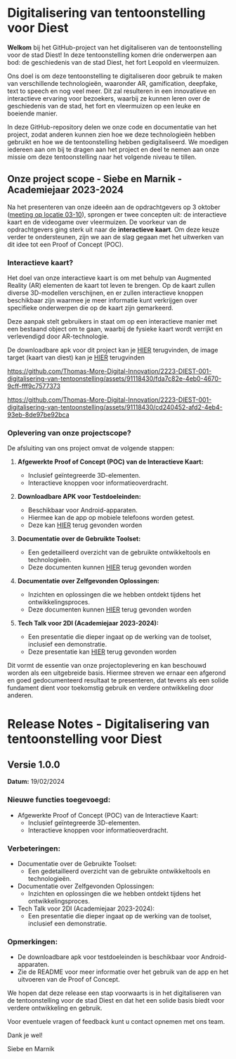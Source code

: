 # Digitalisering van tentoonstelling voor Diest

**Welkom** bij het GitHub-project van het digitaliseren van de tentoonstelling voor de stad Diest! In deze tentoonstelling komen drie onderwerpen aan bod: de geschiedenis van de stad Diest, het fort Leopold en vleermuizen. 

Ons doel is om deze tentoonstelling te digitaliseren door gebruik te maken van verschillende technologieën, waaronder AR, gamification, deepfake, text to speech en nog veel meer. Dit zal resulteren in een innovatieve en interactieve ervaring voor bezoekers, waarbij ze kunnen leren over de geschiedenis van de stad, het fort en vleermuizen op een leuke en boeiende manier.

In deze GitHub-repository delen we onze code en documentatie van het project, zodat anderen kunnen zien hoe we deze technologieën hebben gebruikt en hoe we de tentoonstelling hebben gedigitaliseerd. We moedigen iedereen aan om bij te dragen aan het project en deel te nemen aan onze missie om deze tentoonstelling naar het volgende niveau te tillen.

## Onze project scope - Siebe en Marnik - Academiejaar 2023-2024
Na het presenteren van onze ideeën aan de opdrachtgevers op 3 oktober ([meeting op locatie 03-10](./documents/meetings/meeting-on-location-03-10-2023.md)), sprongen er twee concepten uit: de interactieve kaart en de videogame over vleermuizen. De voorkeur van de opdrachtgevers ging sterk uit naar de **interactieve kaart**. Om deze keuze verder te ondersteunen, zijn we aan de slag gegaan met het uitwerken van dit idee tot een Proof of Concept (POC).

### Interactieve kaart?
Het doel van onze interactieve kaart is om met behulp van Augmented Reality (AR) elementen de kaart tot leven te brengen. Op de kaart zullen diverse 3D-modellen verschijnen, en er zullen interactieve knoppen beschikbaar zijn waarmee je meer informatie kunt verkrijgen over specifieke onderwerpen die op de kaart zijn gemarkeerd.

Deze aanpak stelt gebruikers in staat om op een interactieve manier met een bestaand object om te gaan, waarbij de fysieke kaart wordt verrijkt en verlevendigd door AR-technologie.

De downloadbare apk voor dit project kan je [HIER](https://github.com/Thomas-More-Digital-Innovation/2223-DIEST-001-digitalisering-van-tentoonstelling/tree/main/code/download) terugvinden, de image target (kaart van diest) kan je [HIER](https://github.com/Thomas-More-Digital-Innovation/2223-DIEST-001-digitalisering-van-tentoonstelling/blob/main/documents/pictures/Diest-Map-Resize.jpg) terugvinden

https://github.com/Thomas-More-Digital-Innovation/2223-DIEST-001-digitalisering-van-tentoonstelling/assets/91118430/fda7c82e-4eb0-4670-9cff-fff9c7577373

https://github.com/Thomas-More-Digital-Innovation/2223-DIEST-001-digitalisering-van-tentoonstelling/assets/91118430/cd240452-afd2-4eb4-93eb-8de97be92bca

### Oplevering van onze projectscope?

De afsluiting van ons project omvat de volgende stappen: 

1. **Afgewerkte Proof of Concept (POC) van de Interactieve Kaart:**
   - Inclusief geïntegreerde 3D-elementen.
   - Interactieve knoppen voor informatieoverdracht.

2. **Downloadbare APK voor Testdoeleinden:**
   - Beschikbaar voor Android-apparaten.
   - Hiermee kan de app op mobiele telefoons worden getest.
   - Deze kan [HIER](https://github.com/Thomas-More-Digital-Innovation/2223-DIEST-001-digitalisering-van-tentoonstelling/blob/main/code/download) terug gevonden worden

3. **Documentatie over de Gebruikte Toolset:**
   - Een gedetailleerd overzicht van de gebruikte ontwikkeltools en technologieën.
   - Deze documenten kunnen [HIER](https://github.com/Thomas-More-Digital-Innovation/2223-DIEST-001-digitalisering-van-tentoonstelling/tree/main/documents/files) terug gevonden worden

4. **Documentatie over Zelfgevonden Oplossingen:**
   - Inzichten en oplossingen die we hebben ontdekt tijdens het ontwikkelingsproces.
   - Deze documenten kunnen [HIER](https://github.com/Thomas-More-Digital-Innovation/2223-DIEST-001-digitalisering-van-tentoonstelling/tree/main/documents/files) terug gevonden worden

5. **Tech Talk voor 2DI (Academiejaar 2023-2024):**
   - Een presentatie die dieper ingaat op de werking van de toolset, inclusief een demonstratie.
   - Deze presentatie kan [HIER](https://github.com/Thomas-More-Digital-Innovation/2223-DIEST-001-digitalisering-van-tentoonstelling/blob/main/documents/files/4_Presentations/Unity%20with%20Vuforia%20for%20AR%20%20application.pdf) terug gevonden worden

Dit vormt de essentie van onze projectoplevering en kan beschouwd worden als een uitgebreide basis. Hiermee streven we ernaar een afgerond en goed gedocumenteerd resultaat te presenteren, dat tevens als een solide fundament dient voor toekomstig gebruik en verdere ontwikkeling door anderen.

# Release Notes - Digitalisering van tentoonstelling voor Diest

## Versie 1.0.0

**Datum:** 19/02/2024

### Nieuwe functies toegevoegd:
- Afgewerkte Proof of Concept (POC) van de Interactieve Kaart:
  - Inclusief geïntegreerde 3D-elementen.
  - Interactieve knoppen voor informatieoverdracht.

### Verbeteringen:
- Documentatie over de Gebruikte Toolset:
  - Een gedetailleerd overzicht van de gebruikte ontwikkeltools en technologieën.
- Documentatie over Zelfgevonden Oplossingen:
  - Inzichten en oplossingen die we hebben ontdekt tijdens het ontwikkelingsproces.
- Tech Talk voor 2DI (Academiejaar 2023-2024):
  - Een presentatie die dieper ingaat op de werking van de toolset, inclusief een demonstratie.

### Opmerkingen:
- De downloadbare apk voor testdoeleinden is beschikbaar voor Android-apparaten.
- Zie de README voor meer informatie over het gebruik van de app en het uitvoeren van de Proof of Concept.

We hopen dat deze release een stap voorwaarts is in het digitaliseren van de tentoonstelling voor de stad Diest en dat het een solide basis biedt voor verdere ontwikkeling en gebruik.

Voor eventuele vragen of feedback kunt u contact opnemen met ons team.

Dank je wel!

Siebe en Marnik
